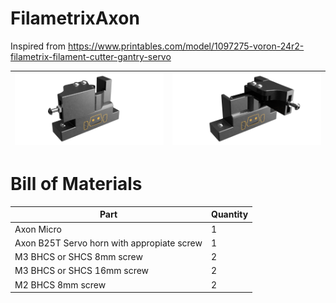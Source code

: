 # FilametrixAxon
Inspired from https://www.printables.com/model/1097275-voron-24r2-filametrix-filament-cutter-gantry-servo

| ![](Images/FrontClosed.png) | ![](Images/FrontOpen.png) |
| --- | --- |

# Bill of Materials

| Part | Quantity |
| --- | --- |
| Axon Micro | 1 |
| Axon B25T Servo horn with appropiate screw | 1 |
| M3 BHCS or SHCS 8mm screw | 2 |
| M3 BHCS or SHCS 16mm screw | 2 |
| M2 BHCS 8mm screw | 2 |
